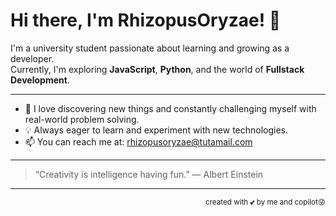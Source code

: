 # Hi there, I'm RhizopusOryzae! 👋

I'm a university student passionate about learning and growing as a developer.  
Currently, I'm exploring **JavaScript**, **Python**, and the world of **Fullstack Development**.

---

- 🌱 I love discovering new things and constantly challenging myself with real-world problem solving.
- 💡 Always eager to learn and experiment with new technologies.
- 📫 You can reach me at: [rhizopusoryzae@tutamail.com](mailto:rhizopusoryzae@tutamail.com)

---

> “Creativity is intelligence having fun.” — Albert Einstein

---

<div align="right">

<sub>created with 💕 by me and copilot😜</sub>

</div>
